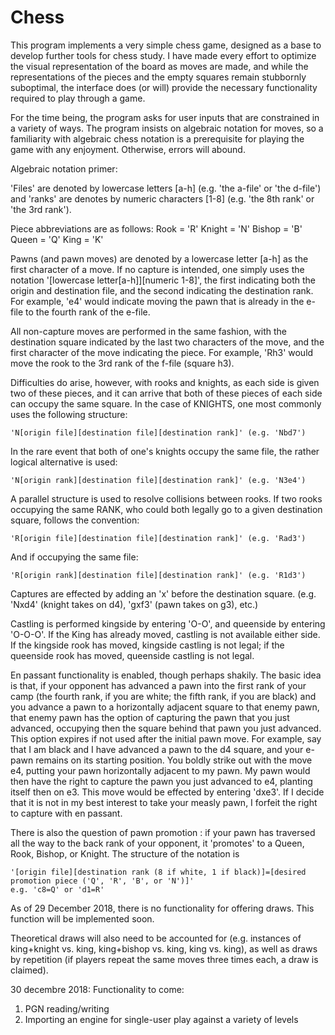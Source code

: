 # Chess
This program implements a very simple chess game, designed as a base to develop further tools for chess study. I have made
every effort to optimize the visual representation of the board as moves are made, and while the representations of the pieces
and the empty squares remain stubbornly suboptimal, the interface does (or will) provide the necessary functionality required to play
through a game.

For the time being, the program asks for user inputs that are constrained in a variety of ways. The program insists on algebraic
notation for moves, so a familiarity with algebraic chess notation is a prerequisite for playing the game with any enjoyment.
Otherwise, errors will abound.

Algebraic notation primer:

'Files' are denoted by lowercase letters [a-h] (e.g. 'the a-file' or 'the d-file') and 'ranks' are denotes by numeric characters
[1-8] (e.g. 'the 8th rank' or 'the 3rd rank').

Piece abbreviations are as follows:
Rook = 'R'
Knight = 'N'
Bishop = 'B'
Queen = 'Q'
King = 'K'

Pawns (and pawn moves) are denoted by a lowercase letter [a-h] as the first character of a move. If no capture is intended,
one simply uses the notation '[lowercase letter[a-h]][numeric 1-8]', the first indicating both the origin and destination file,
and the second indicating the destination rank. For example, 'e4' would indicate moving the pawn that is already in the e-file
to the fourth rank of the e-file.

All non-capture moves are performed in the same fashion, with the destination square indicated by the last two characters of 
the move, and the first character of the move indicating the piece. For example, 'Rh3' would move the rook to the 3rd rank
of the f-file (square h3).

Difficulties do arise, however, with rooks and knights, as each side is given two of these pieces, and it can arrive that both
of these pieces of each side can occupy the same square. In the case of KNIGHTS, one most commonly uses the following structure:
    
    'N[origin file][destination file][destination rank]' (e.g. 'Nbd7')

In the rare event that both of one's knights occupy the same file, the rather logical alternative is used:

    'N[origin rank][destination file][destination rank]' (e.g. 'N3e4')
  
A parallel structure is used to resolve collisions between rooks. If two rooks occupying the same RANK, who could both legally
go to a given destination square, follows the convention:

    'R[origin file][destination file][destination rank]' (e.g. 'Rad3')

And if occupying the same file:

    'R[origin rank][destination file][destination rank]' (e.g. 'R1d3')
    
Captures are effected by adding an 'x' before the destination square. (e.g. 'Nxd4' (knight takes on d4), 'gxf3' (pawn takes on
g3), etc.)

Castling is performed kingside by entering 'O-O', and queenside by entering 'O-O-O'. If the King has already moved, castling is
not available either side. If the kingside rook has moved, kingside castling is not legal; if the queenside rook has moved,
queenside castling is not legal.

En passant functionality is enabled, though perhaps shakily. The basic idea is that, if your opponent has advanced a pawn into 
the first rank of your camp (the fourth rank, if you are white; the fifth rank, if you are black) and you advance a pawn to
a horizontally adjacent square to that enemy pawn, that enemy pawn has the option of capturing the pawn that you just advanced, 
occupying then the square behind that pawn you just advanced. This option expires if not used after the initial pawn move. For 
example, say that I am black and I have advanced a pawn to the d4 square, and your e-pawn remains on its starting position. You 
boldly strike out with the move e4, putting your pawn horizontally adjacent to my pawn. My pawn would then have the right to 
capture the pawn you just advanced to e4, planting itself then on e3. This move would be effected by entering 'dxe3'. If I 
decide that it is not in my best interest to take your measly pawn, I forfeit the right to capture with en passant.

There is also the question of pawn promotion : if your pawn has traversed all the way to the back rank of your opponent, it
'promotes' to a Queen, Rook, Bishop, or Knight. The structure of the notation is

    '[origin file][destination rank (8 if white, 1 if black)]=[desired promotion piece ('Q', 'R', 'B', or 'N')]'
    e.g. 'c8=Q' or 'd1=R'

As of 29 December 2018, there is no functionality for offering draws. This function will be implemented soon.

Theoretical draws will also need to be accounted for (e.g. instances of king+knight vs. king, king+bishop vs. king, king vs. king), as well as draws by repetition (if players repeat the same moves three times each, a draw is claimed).

30 decembre 2018:
Functionality to come:

1. PGN reading/writing
2. Importing an engine for single-user play against a variety of levels
